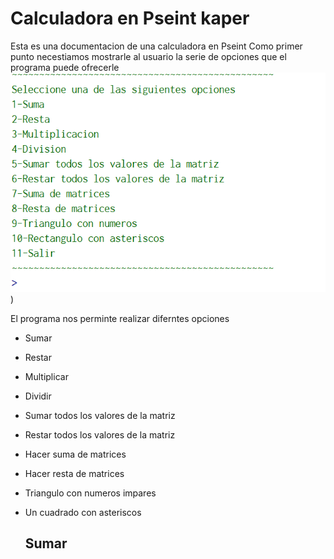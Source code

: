 # Calculadora en Pseint kaper
Esta es una documentacion de una calculadora en Pseint
Como primer punto necestiamos mostrarle al usuario la serie de opciones que el programa puede ofrecerle
![captura 1](https://raw.githubusercontent.com/kasper1805/micalcu/main/captura%201.png))

El programa nos perminte realizar diferntes opciones
* Sumar
* Restar
* Multiplicar
* Dividir
* Sumar todos los valores de la matriz
* Restar todos los valores de la matriz
* Hacer suma de matrices
* Hacer resta de matrices
* Triangulo con numeros impares
* Un cuadrado con asteriscos

  ## Sumar
  
